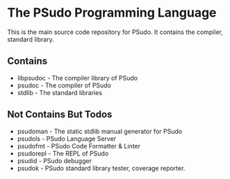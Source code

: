 # The PSudo Programming Language

This is the main source code repository for PSudo. It contains the compiler, standard library.

## Contains

- libpsudoc - The compiler library of PSudo
- psudoc - The compiler of PSudo
- stdlib - The standard libraries

## Not Contains But Todos

- psudoman - The static stdlib manual generator for PSudo
- psudols - PSudo Language Server
- psudofmt - PSudo Code Formatter & Linter
- psudorepl - The REPL of PSudo
- psudid - PSudo debugger
- psudok - PSudo standard library tester, coverage reporter.

